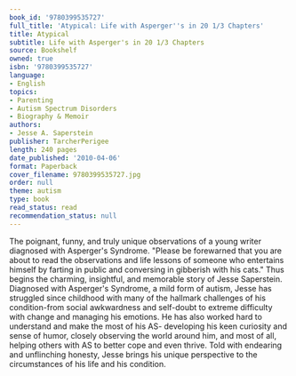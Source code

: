 ```yaml
---
book_id: '9780399535727'
full_title: 'Atypical: Life with Asperger''s in 20 1/3 Chapters'
title: Atypical
subtitle: Life with Asperger's in 20 1/3 Chapters
source: Bookshelf
owned: true
isbn: '9780399535727'
language:
- English
topics:
- Parenting
- Autism Spectrum Disorders
- Biography & Memoir
authors:
- Jesse A. Saperstein
publisher: TarcherPerigee
length: 240 pages
date_published: '2010-04-06'
format: Paperback
cover_filename: 9780399535727.jpg
order: null
theme: autism
type: book
read_status: read
recommendation_status: null
---
```

The poignant, funny, and truly unique observations of a young writer diagnosed with Asperger's Syndrome.
"Please be forewarned that you are about to read the observations and life lessons of someone who entertains himself by farting in public and conversing in gibberish with his cats."
Thus begins the charming, insightful, and memorable story of Jesse Saperstein. Diagnosed with Asperger's Syndrome, a mild form of autism, Jesse has struggled since childhood with many of the hallmark challenges of his condition-from social awkwardness and self-doubt to extreme difficulty with change and managing his emotions.
He has also worked hard to understand and make the most of his AS- developing his keen curiosity and sense of humor, closely observing the world around him, and most of all, helping others with AS to better cope and even thrive. Told with endearing and unflinching honesty, Jesse brings his unique perspective to the circumstances of his life and his condition.
